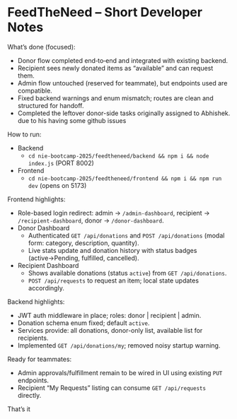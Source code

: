 # FeedTheNeed – Short Developer Notes

What’s done (focused):
- Donor flow completed end‑to‑end and integrated with existing backend.
- Recipient sees newly donated items as “available” and can request them.
- Admin flow untouched (reserved for teammate), but endpoints used are compatible.
- Fixed backend warnings and enum mismatch; routes are clean and structured for handoff.
- Completed the leftover donor-side tasks originally assigned to Abhishek. due to his having some github issues

How to run:
- Backend
  - `cd nie-bootcamp-2025/feedtheneed/backend && npm i && node index.js` (PORT 8002)
- Frontend
  - `cd nie-bootcamp-2025/feedtheneed/frontend && npm i && npm run dev` (opens on 5173)

Frontend highlights:
- Role-based login redirect: admin → `/admin-dashboard`, recipient → `/recipient-dashboard`, donor → `/donor-dashboard`.
- Donor Dashboard
  - Authenticated `GET /api/donations` and `POST /api/donations` (modal form: category, description, quantity).
  - Live stats update and donation history with status badges (active→Pending, fulfilled, cancelled).
- Recipient Dashboard
  - Shows available donations (status `active`) from `GET /api/donations`.
  - `POST /api/requests` to request an item; local state updates accordingly.

Backend highlights:
- JWT auth middleware in place; roles: donor | recipient | admin.
- Donation schema enum fixed; default `active`.
- Services provide: all donations, donor-only list, available list for recipients.
- Implemented `GET /api/donations/my`; removed noisy startup warning.

Ready for teammates:
- Admin approvals/fulfillment remain to be wired in UI using existing `PUT` endpoints.
- Recipient “My Requests” listing can consume `GET /api/requests` directly.

That’s it 